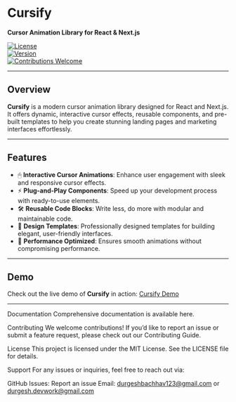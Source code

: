 # **Cursify**  
**Cursor Animation Library for React & Next.js**  

[![License](https://img.shields.io/badge/license-MIT-green)](LICENSE)  
[![Version](https://img.shields.io/badge/version-1.0.0-blue)](https://github.com/durgeshbachhav/cursify/releases)  
[![Contributions Welcome](https://img.shields.io/badge/contributions-welcome-brightgreen)](CONTRIBUTING.md)  

---

## **Overview**  
**Cursify** is a modern cursor animation library designed for React and Next.js. It offers dynamic, interactive cursor effects, reusable components, and pre-built templates to help you create stunning landing pages and marketing interfaces effortlessly.  

---

## **Features**  
- 🖱 **Interactive Cursor Animations**: Enhance user engagement with sleek and responsive cursor effects.  
- ⚡ **Plug-and-Play Components**: Speed up your development process with ready-to-use elements.  
- 🛠 **Reusable Code Blocks**: Write less, do more with modular and maintainable code.  
- 🎨 **Design Templates**: Professionally designed templates for building elegant, user-friendly interfaces.  
- 🚀 **Performance Optimized**: Ensures smooth animations without compromising performance.  

---

## **Demo**  
Check out the live demo of **Cursify** in action: [Cursify Demo](https://your-demo-link.com)  

---


Documentation
Comprehensive documentation is available here.

Contributing
We welcome contributions! If you’d like to report an issue or submit a feature request, please check out our Contributing Guide.

License
This project is licensed under the MIT License. See the LICENSE file for details.

Support
For any issues or inquiries, feel free to reach out via:

GitHub Issues: Report an issue
Email: durgeshbachhav123@gmail.com or durgesh.devwork@gmail.com
